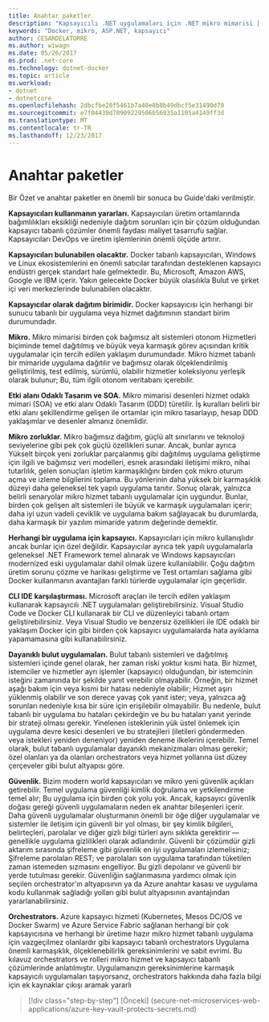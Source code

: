 ```yaml
---
title: Anahtar paketler
description: "Kapsayıcılı .NET uygulamaları için .NET mikro mimarisi | anahtar paketler"
keywords: "Docker, mikro, ASP.NET, kapsayıcı"
author: CESARDELATORRE
ms.author: wiwagn
ms.date: 05/26/2017
ms.prod: .net-core
ms.technology: dotnet-docker
ms.topic: article
ms.workload:
- dotnet
- dotnetcore
ms.openlocfilehash: 2dbcfbe28f5461b7a40e8b0b49dbcf5e31490d70
ms.sourcegitcommit: e7f04439d78909229506b56935a1105a4149ff3d
ms.translationtype: MT
ms.contentlocale: tr-TR
ms.lasthandoff: 12/23/2017
---
```

# <a name="key-takeaways"></a>Anahtar paketler

Bir Özet ve anahtar paketler en önemli bir sonuca bu Guide'daki verilmiştir.

**Kapsayıcıları kullanmanın yararları.** Kapsayıcıları üretim ortamlarında bağımlılıkları eksikliği nedeniyle dağıtım sorunları için bir çözüm olduğundan kapsayıcı tabanlı çözümler önemli faydası maliyet tasarrufu sağlar. Kapsayıcıları DevOps ve üretim işlemlerinin önemli ölçüde artırır.

**Kapsayıcıları bulunabilen olacaktır.** Docker tabanlı kapsayıcıları, Windows ve Linux ekosistemlerini en önemli satıcılar tarafından desteklenen kapsayıcı endüstri gerçek standart hale gelmektedir. Bu, Microsoft, Amazon AWS, Google ve IBM içerir. Yakın gelecekte Docker büyük olasılıkla Bulut ve şirket içi veri merkezlerinde bulunabilen olacaktır.

**Kapsayıcılar olarak dağıtım birimidir.** Docker kapsayıcısı için herhangi bir sunucu tabanlı bir uygulama veya hizmet dağıtımının standart birim durumundadır.

**Mikro.** Mikro mimarisi birden çok bağımsız alt sistemleri otonom Hizmetleri biçiminde temel dağıtılmış ve büyük veya karmaşık görev açısından kritik uygulamalar için tercih edilen yaklaşım durumundadır. Mikro hizmet tabanlı bir mimaride uygulama dağıtılır ve bağımsız olarak ölçeklendirilmiş geliştirilmiş, test edilmiş, sürümlü, olabilir hizmetler koleksiyonu yerleşik olarak bulunur; Bu, tüm ilgili otonom veritabanı içerebilir.

**Etki alanı Odaklı Tasarım ve SOA.** Mikro mimarisi desenleri hizmet odaklı mimari (SOA) ve etki alanı Odaklı Tasarım (DDD) türetilir. İş kuralları belirli bir etki alanı şekillendirme gelişen ile ortamlar için mikro tasarlayıp, hesap DDD yaklaşımlar ve desenler almanız önemlidir.

**Mikro zorluklar.** Mikro bağımsız dağıtım, güçlü alt sınırlarını ve teknoloji seviyelerine gibi pek çok güçlü özellikleri sunar. Ancak, bunlar ayrıca Yükselt birçok yeni zorluklar parçalanmış gibi dağıtılmış uygulama geliştirme için ilgili ve bağımsız veri modelleri, esnek arasındaki iletişimi mikro, nihai tutarlılık, gelen sonuçları işletim karmaşıklığını birden çok mikro oturum açma ve izleme bilgilerini toplama. Bu yönlerinin daha yüksek bir karmaşıklık düzeyi daha geleneksel tek yapılı uygulama tanıtır. Sonuç olarak, yalnızca belirli senaryolar mikro hizmet tabanlı uygulamalar için uygundur. Bunlar, birden çok gelişen alt sistemleri ile büyük ve karmaşık uygulamaları içerir; daha iyi uzun vadeli çeviklik ve uygulama bakım sağlayacak bu durumlarda, daha karmaşık bir yazılım mimaride yatırım değerinde demektir.

**Herhangi bir uygulama için kapsayıcı.** Kapsayıcıları için mikro kullanışlıdır ancak bunlar için özel değildir. Kapsayıcılar ayrıca tek yapılı uygulamalarla geleneksel .NET Framework temel alınarak ve Windows kapsayıcıları modernized eski uygulamalar dahil olmak üzere kullanılabilir. Çoğu dağıtım üretim sorunu çözme ve harikası geliştirme ve Test ortamları sağlama gibi Docker kullanmanın avantajları farklı türlerde uygulamalar için geçerlidir.

**CLI IDE karşılaştırması.** Microsoft araçları ile tercih edilen yaklaşım kullanarak kapsayıcılı .NET uygulamaları geliştirebilirsiniz. Visual Studio Code ve Docker CLI kullanarak bir CLI ve düzenleyici tabanlı ortam geliştirebilirsiniz. Veya Visual Studio ve benzersiz özellikleri ile IDE odaklı bir yaklaşım Docker için gibi birden çok kapsayıcı uygulamalarda hata ayıklama yapamamasına gibi kullanabilirsiniz.

**Dayanıklı bulut uygulamaları.** Bulut tabanlı sistemleri ve dağıtılmış sistemleri içinde genel olarak, her zaman riski yoktur kısmi hata. Bir hizmet, istemciler ve hizmetler ayrı işlemler (kapsayıcı) olduğundan, bir istemcinin isteğini zamanında bir şekilde yanıt verebilir olmayabilir. Örneğin, bir hizmet aşağı bakım için veya kısmi bir hatası nedeniyle olabilir; Hizmet aşırı yüklenmiş olabilir ve son derece yavaş çok yanıt ister; veya, yalnızca ağ sorunları nedeniyle kısa bir süre için erişilebilir olmayabilir. Bu nedenle, bulut tabanlı bir uygulama bu hataları çekirdeğin ve bu bu hataları yanıt yerinde bir strateji olması gerekir. Yinelenen isteklerinin yük üstel önlemek için uygulama devre kesici desenleri ve bu stratejileri (iletileri göndermeden veya istekleri yeniden deneniyor) yeniden deneme ilkelerini içerebilir. Temel olarak, bulut tabanlı uygulamalar dayanıklı mekanizmaları olması gerekir; özel olanları ya da olanları orchestrators veya hizmet yollarına üst düzey çerçeveler gibi bulut altyapısı göre.

**Güvenlik.** Bizim modern world kapsayıcıları ve mikro yeni güvenlik açıkları getirebilir. Temel uygulama güvenliği kimlik doğrulama ve yetkilendirme temel alır; Bu uygulama için birden çok yolu yok. Ancak, kapsayıcı güvenlik doğası gereği güvenli uygulamaların neden ek anahtar bileşenleri içerir. Daha güvenli uygulamalar oluşturmanın önemli bir öğe diğer uygulamalar ve sistemler ile iletişim için güvenli bir yol olması, bir şey kimlik bilgileri, belirteçleri, parolalar ve diğer gizli bilgi türleri aynı sıklıkta gerektirir — genellikle uygulama gizlilikleri olarak adlandırılır. Güvenli bir çözümdür gizli aktarım sırasında şifreleme gibi güvenlik en iyi uygulamaları izlemelisiniz; Şifreleme parolaları REST; ve parolaları son uygulama tarafından tüketilen zaman istemeden sızmasını engelliyor. Bu gizli depolanır ve güvenli bir yerde tutulması gerekir. Güvenliğin sağlanmasına yardımcı olmak için seçilen orchestrator'ın altyapısının ya da Azure anahtar kasası ve uygulama kodu kullanmak sağladığı yolları gibi bulut altyapısının avantajından yararlanabilirsiniz.

**Orchestrators.** Azure kapsayıcı hizmeti (Kubernetes, Mesos DC/OS ve Docker Swarm) ve Azure Service Fabric sağlanan herhangi bir çok kapsayıcısına ve herhangi bir üretime hazır mikro hizmet tabanlı uygulama için vazgeçilmez olanlardır gibi kapsayıcı tabanlı orchestrators Uygulama önemli karmaşıklık, ölçeklenebilirlik gereksinimlerini ve sabit evrimi. Bu kılavuz orchestrators ve rolleri mikro hizmet ve kapsayıcı tabanlı çözümlerinde anlatılmıştır. Uygulamanızın gereksinimlerine karmaşık kapsayıcılı uygulamaları taşıyorsanız, orchestrators hakkında daha fazla bilgi için ek kaynaklar çıkışı aramak yararlı

>[!div class="step-by-step"]
[Önceki] (secure-net-microservices-web-applications/azure-key-vault-protects-secrets.md)
